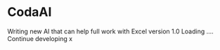 # CodaAI
Writing new AI that can help full work with Excel
version 1.0
Loading ....
Continue developing
x
